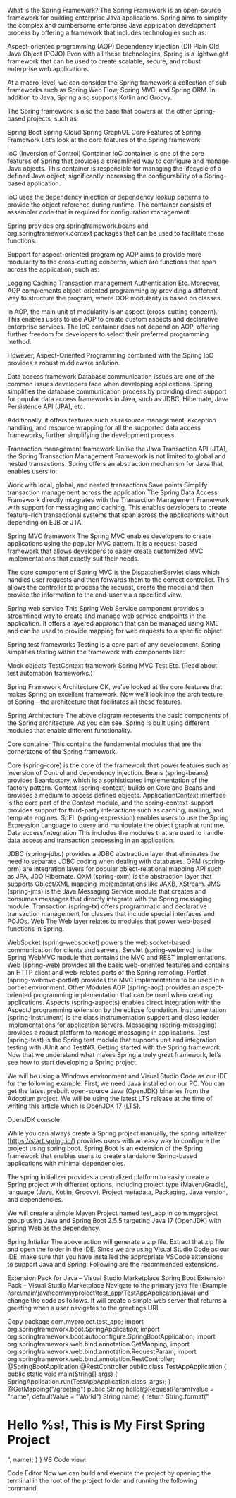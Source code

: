 What is the Spring Framework?
The Spring Framework is an open-source framework for building enterprise Java applications. Spring aims to simplify the complex and cumbersome enterprise Java application development process by offering a framework that includes technologies such as:

Aspect-oriented programming (AOP)
Dependency injection (DI)
Plain Old Java Object (POJO)
Even with all these technologies, Spring is a lightweight framework that can be used to create scalable, secure, and robust enterprise web applications.

At a macro-level, we can consider the Spring framework a collection of sub frameworks such as Spring Web Flow, Spring MVC, and Spring ORM. In addition to Java, Spring also supports Kotlin and Groovy.

The Spring framework is also the base that powers all the other Spring-based projects, such as:

Spring Boot
Spring Cloud
Spring GraphQL
Core Features of Spring Framework
Let’s look at the core features of the Spring framework.

IoC (Inversion of Control) Container
IoC container is one of the core features of Spring that provides a streamlined way to configure and manage Java objects. This container is responsible for managing the lifecycle of a defined Java object, significantly increasing the configurability of a Spring-based application.

IoC uses the dependency injection or dependency lookup patterns to provide the object reference during runtime. The container consists of assembler code that is required for configuration management.

Spring provides org.springframework.beans and org.springframework.context packages that can be used to facilitate these functions.

Support for aspect-oriented programing
AOP aims to provide more modularity to the cross-cutting concerns, which are functions that span across the application, such as:

Logging
Caching
Transaction management
Authentication
Etc.
Moreover, AOP complements object-oriented programming by providing a different way to structure the program, where OOP modularity is based on classes.

In AOP, the main unit of modularity is an aspect (cross-cutting concern). This enables users to use AOP to create custom aspects and declarative enterprise services. The IoC container does not depend on AOP, offering further freedom for developers to select their preferred programming method.

However, Aspect-Oriented Programming combined with the Spring IoC provides a robust middleware solution.

Data access framework
Database communication issues are one of the common issues developers face when developing applications. Spring simplifies the database communication process by providing direct support for popular data access frameworks in Java, such as JDBC, Hibernate, Java Persistence API (JPA), etc.

Additionally, it offers features such as resource management, exception handling, and resource wrapping for all the supported data access frameworks, further simplifying the development process.

Transaction management framework
Unlike the Java Transaction API (JTA), the Spring Transaction Management Framework is not limited to global and nested transactions. Spring offers an abstraction mechanism for Java that enables users to:

Work with local, global, and nested transactions
Save points
Simplify transaction management across the application
The Spring Data Access Framework directly integrates with the Transaction Management Framework with support for messaging and caching. This enables developers to create feature-rich transactional systems that span across the applications without depending on EJB or JTA.

Spring MVC framework
The Spring MVC enables developers to create applications using the popular MVC pattern. It is a request-based framework that allows developers to easily create customized MVC implementations that exactly suit their needs.

The core component of Spring MVC is the DispatcherServlet class which handles user requests and then forwards them to the correct controller. This allows the controller to process the request, create the model and then provide the information to the end-user via a specified view.

Spring web service
This Spring Web Service component provides a streamlined way to create and manage web service endpoints in the application. It offers a layered approach that can be managed using XML and can be used to provide mapping for web requests to a specific object.

Spring test frameworks
Testing is a core part of any development. Spring simplifies testing within the framework with components like:

Mock objects
TestContext framework
Spring MVC Test
Etc.
(Read about test automation frameworks.)

Spring Framework Architecture
OK, we’ve looked at the core features that makes Spring an excellent framework. Now we’ll look into the architecture of Spring—the architecture that facilitates all these features.

Spring Architecture
The above diagram represents the basic components of the Spring architecture. As you can see, Spring is built using different modules that enable different functionality.

Core container
This contains the fundamental modules that are the cornerstone of the Spring framework.

Core (spring-core) is the core of the framework that power features such as Inversion of Control and dependency injection.
Beans (spring-beans) provides Beanfactory, which is a sophisticated implementation of the factory pattern.
Context (spring-context) builds on Core and Beans and provides a medium to access defined objects. ApplicationContext interface is the core part of the Context module, and the spring-context-support provides support for third-party interactions such as caching, mailing, and template engines.
SpEL (spring-expression) enables users to use the Spring Expression Language to query and manipulate the object graph at runtime.
Data access/integration
This includes the modules that are used to handle data access and transaction processing in an application.

JDBC (spring-jdbc) provides a JDBC abstraction layer that eliminates the need to separate JDBC coding when dealing with databases.
ORM (spring-orm) are integration layers for popular object-relational mapping API such as JPA, JDO Hibernate.
OXM (spring-oxm) is the abstraction layer that supports Object/XML mapping implementations like JAXB, XStream.
JMS (spring-jms) is the Java Messaging Service module that creates and consumes messages that directly integrate with the Spring messaging module.
Transaction (spring-tx) offers programmatic and declarative transaction management for classes that include special interfaces and POJOs.
Web
The Web layer relates to modules that power web-based functions in Spring.

WebSocket (spring-websocket) powers the web socket-based communication for clients and servers.
Servlet (spring-webmvc) is the Spring WebMVC module that contains the MVC and REST implementations.
Web (spring-web) provides all the basic web-oriented features and contains an HTTP client and web-related parts of the Spring remoting.
Portlet (spring-webmvc-portlet) provides the MVC implementation to be used in a portlet environment.
Other Modules
AOP (spring-aop) provides an aspect-oriented programming implementation that can be used when creating applications.
Aspects (spring-aspects) enables direct integration with the AspectJ programming extension by the eclipse foundation.
Instrumentation (spring-instrument) is the class instrumentation support and class loader implementations for application servers.
Messaging (spring-messaging) provides a robust platform to manage messaging in applications.
Test (spring-test) is the Spring test module that supports unit and integration testing with JUnit and TestNG.
Getting started with the Spring framework
Now that we understand what makes Spring a truly great framework, let’s see how to start developing a Spring project.

We will be using a Windows environment and Visual Studio Code as our IDE for the following example. First, we need Java installed on our PC. You can get the latest prebuilt open-source Java (OpenJDK) binaries from the Adoptium project. We will be using the latest LTS release at the time of writing this article which is OpenJDK 17 (LTS).

OpenJDK console

While you can always create a Spring project manually, the spring initializer (https://start.spring.io/) provides users with an easy way to configure the project using spring boot. Spring Boot is an extension of the Spring framework that enables users to create standalone Spring-based applications with minimal dependencies.

The spring initializer provides a centralized platform to easily create a Spring project with different options, including project type (Maven/Gradle), language (Java, Kotlin, Groovy), Project metadata, Packaging, Java version, and dependencies.

We will create a simple Maven Project named test_app in com.myproject group using Java and Spring Boot 2.5.5 targeting Java 17 (OpenJDK) with Spring Web as the dependency.

Spring Intializr
The above action will generate a zip file. Extract that zip file and open the folder in the IDE. Since we are using Visual Studio Code as our IDE, make sure that you have installed the appropriate VSCode extensions to support Java and Spring. Following are the recommended extensions.

Extension Pack for Java – Visual Studio Marketplace
Spring Boot Extension Pack – Visual Studio Marketplace
Navigate to the primary java file (Example :<Name>\src\main\java\com\myproject\test_app\TestAppApplication.java) and change the code as follows. It will create a simple web server that returns a greeting when a user navigates to the greetings URL.

Copy
package com.myproject.test_app;
import org.springframework.boot.SpringApplication;
import org.springframework.boot.autoconfigure.SpringBootApplication;
import org.springframework.web.bind.annotation.GetMapping;
import org.springframework.web.bind.annotation.RequestParam;
import org.springframework.web.bind.annotation.RestController;
@SpringBootApplication
@RestController
public class TestAppApplication {
public static void main(String[] args) {
SpringApplication.run(TestAppApplication.class, args);
}
@GetMapping("/greeting")
public String hello(@RequestParam(value = "name", defaultValue = "World") String name) {
return String.format("<h1>Hello %s!, This is My First Spring Project</h1>", name);
}
}
VS Code view:

Code Editor
Now we can build and execute the project by opening the terminal in the root of the project folder and running the following command.